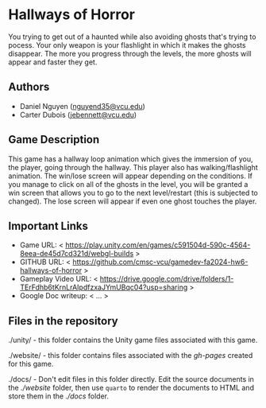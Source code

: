 # Hallways of Horror

You trying to get out of a haunted while also avoiding ghosts that's trying to pocess. Your only weapon is your flashlight in which it makes the ghosts disappear. The more you progress through the levels, the more ghosts will appear and faster they get. 

## Authors

- Daniel Nguyen (nguyend35@vcu.edu)
- Carter Dubois (jebennett@vcu.edu)

## Game Description

This game has a hallway loop animation which gives the immersion of you, the player, going through the hallway. This player also has walking/flashlight animation. The win/lose screen will appear depending on the conditions. If you manage to click on all of the ghosts in the level, you will be granted a win screen that allows you to go to the next level/restart (this is subjected to changed). The lose screen will appear if even one ghost touches the player. 

## Important Links

- Game URL: < https://play.unity.com/en/games/c591504d-590c-4564-8eea-de45d7cd321d/webgl-builds >
- GITHUB URL: < https://github.com/cmsc-vcu/gamedev-fa2024-hw6-hallways-of-horror >
- Gameplay Video URL: < https://drive.google.com/drive/folders/1-TErFdhb6tKrnLrAIpdfzxaJYmUBqc04?usp=sharing >
- Google Doc writeup: < ... >

## Files in the repository

./unity/ - this folder contains the Unity game files associated with this game.

./website/ - this folder contains files associated with the *gh-pages* created for this game.

./docs/ - Don't edit files in this folder directly.  Edit the source documents in the *./website* folder, then use `quarto` to render the documents to HTML and store them in the *./docs* folder.



